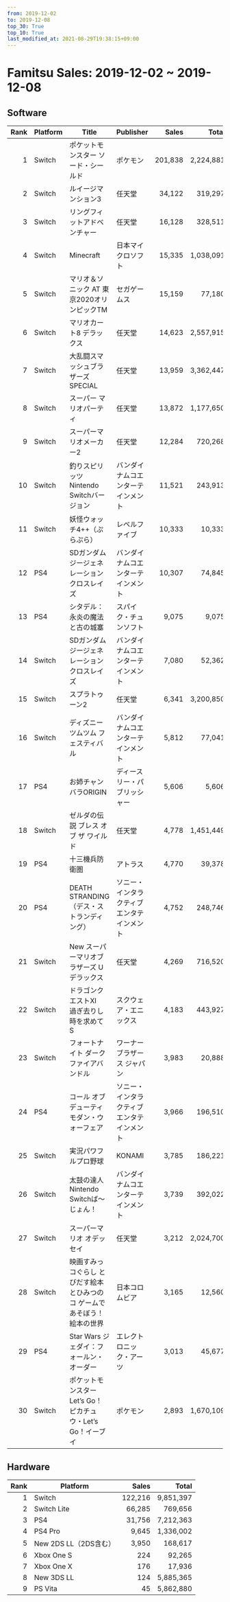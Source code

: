 ```yaml
---
from: 2019-12-02
to: 2019-12-08
top_30: True
top_10: True
last_modified_at: 2021-08-29T19:38:15+09:00
---
```

# Famitsu Sales: 2019-12-02 ~ 2019-12-08
## Software
| Rank | Platform | Title | Publisher | Sales | Total | Rate | New |
| -: | -- | -- | -- | -: | -: | -: | -- |
| 1 | Switch | ポケットモンスター ソード・シールド | ポケモン | 201,838 | 2,224,881 | 20% |  |
| 2 | Switch | ルイージマンション3 | 任天堂 | 34,122 | 319,297 | 20% |  |
| 3 | Switch | リングフィットアドベンチャー | 任天堂 | 16,128 | 328,511 | 20% |  |
| 4 | Switch | Minecraft | 日本マイクロソフト | 15,335 | 1,038,091 | 20% |  |
| 5 | Switch | マリオ＆ソニック AT 東京2020オリンピックTM | セガゲームス | 15,159 | 77,180 | 80% |  |
| 6 | Switch | マリオカート8 デラックス | 任天堂 | 14,623 | 2,557,915 | 20% |  |
| 7 | Switch | 大乱闘スマッシュブラザーズ SPECIAL | 任天堂 | 13,959 | 3,362,447 | 20% |  |
| 8 | Switch | スーパー マリオパーティ | 任天堂 | 13,872 | 1,177,650 | 20% |  |
| 9 | Switch | スーパーマリオメーカー2 | 任天堂 | 12,284 | 720,268 | 20% |  |
| 10 | Switch | 釣りスピリッツ Nintendo Switchバージョン | バンダイナムコエンターテインメント | 11,521 | 243,913 | 20% |  |
| 11 | Switch | 妖怪ウォッチ4++（ぷらぷら） | レベルファイブ | 10,333 | 10,333 | 80% | **New** |
| 12 | PS4 | SDガンダム ジージェネレーション クロスレイズ | バンダイナムコエンターテインメント | 10,307 | 74,845 | 20% |  |
| 13 | PS4 | シタデル：永炎の魔法と古の城塞 | スパイク・チュンソフト | 9,075 | 9,075 | 80% | **New** |
| 14 | Switch | SDガンダム ジージェネレーション クロスレイズ | バンダイナムコエンターテインメント | 7,080 | 52,362 | 20% |  |
| 15 | Switch | スプラトゥーン2 | 任天堂 | 6,341 | 3,200,850 | 20% |  |
| 16 | Switch | ディズニー ツムツム フェスティバル | バンダイナムコエンターテインメント | 5,812 | 77,041 | 40% |  |
| 17 | PS4 | お姉チャンバラORIGIN | ディースリー・パブリッシャー | 5,606 | 5,606 | 60% | **New** |
| 18 | Switch | ゼルダの伝説 ブレス オブ ザ ワイルド | 任天堂 | 4,778 | 1,451,449 | 20% |  |
| 19 | PS4 | 十三機兵防衛圏 | アトラス | 4,770 | 39,378 | 40% |  |
| 20 | PS4 | DEATH STRANDING（デス・ストランディング） | ソニー・インタラクティブエンタテインメント | 4,752 | 248,746 | 20% |  |
| 21 | Switch | New スーパーマリオブラザーズ U デラックス | 任天堂 | 4,269 | 716,520 | 20% |  |
| 22 | Switch | ドラゴンクエストXI　過ぎ去りし時を求めて S | スクウェア・エニックス | 4,183 | 443,927 | 20% |  |
| 23 | Switch | フォートナイト ダークファイアバンドル | ワーナー ブラザース ジャパン | 3,983 | 20,888 | 40% |  |
| 24 | PS4 | コール オブ デューティ モダン・ウォーフェア | ソニー・インタラクティブエンタテインメント | 3,966 | 196,510 | 20% |  |
| 25 | Switch | 実況パワフルプロ野球 | KONAMI | 3,785 | 186,221 | 20% |  |
| 26 | Switch | 太鼓の達人 Nintendo Switchば〜じょん！ | バンダイナムコエンターテインメント | 3,739 | 392,022 | 20% |  |
| 27 | Switch | スーパーマリオ オデッセイ | 任天堂 | 3,212 | 2,024,700 | 20% |  |
| 28 | Switch | 映画すみっコぐらし とびだす絵本とひみつのコ ゲームであそぼう！ 絵本の世界 | 日本コロムビア | 3,165 | 12,560 | 60% |  |
| 29 | PS4 | Star Wars ジェダイ：フォールン・オーダー | エレクトロニック・アーツ | 3,013 | 45,677 | 40% |  |
| 30 | Switch | ポケットモンスター Let’s Go！ ピカチュウ・Let’s Go！イーブイ | ポケモン | 2,893 | 1,670,109 | 20% |  |

## Hardware
| Rank | Platform | Sales | Total |
| -: | -- | -: | -: |
| 1 | Switch | 122,216 | 9,851,397 |
| 2 | Switch Lite | 66,285 | 769,656 |
| 3 | PS4 | 31,756 | 7,212,363 |
| 4 | PS4 Pro | 9,645 | 1,336,002 |
| 5 | New 2DS LL（2DS含む） | 3,950 | 168,617 |
| 6 | Xbox One S | 224 | 92,265 |
| 7 | Xbox One X | 176 | 17,936 |
| 8 | New 3DS LL | 124 | 5,885,365 |
| 9 | PS Vita | 45 | 5,862,880 |